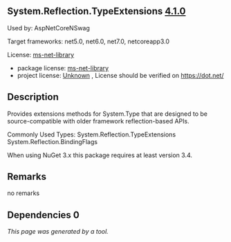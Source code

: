 System.Reflection.TypeExtensions [4.1.0](https://www.nuget.org/packages/System.Reflection.TypeExtensions/4.1.0)
--------------------

Used by: AspNetCoreNSwag

Target frameworks: net5.0, net6.0, net7.0, netcoreapp3.0

License: [ms-net-library](../../../../licenses/ms-net-library) 

- package license: [ms-net-library](http://go.microsoft.com/fwlink/?LinkId=329770) 
- project license: [Unknown](https://dot.net/) , License should be verified on https://dot.net/

Description
-----------
Provides extensions methods for System.Type that are designed to be source-compatible with older framework reflection-based APIs.

Commonly Used Types:
System.Reflection.TypeExtensions
System.Reflection.BindingFlags
 
When using NuGet 3.x this package requires at least version 3.4.

Remarks
-----------
no remarks


Dependencies 0
-----------


*This page was generated by a tool.*